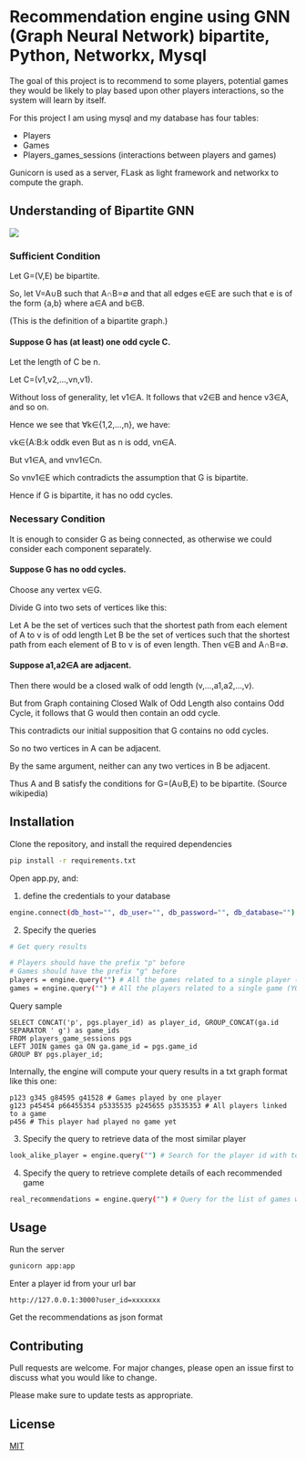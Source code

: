 # Recommendation engine using GNN (Graph Neural Network) bipartite, Python, Networkx, Mysql

The goal of this project is to recommend to some players, potential games they would be likely to play based upon other players interactions, so the system will learn by itself.

For this project I am using mysql and my database has four tables:
- Players
- Games
- Players_games_sessions (interactions between players and games)

Gunicorn is used as a server, FLask as light framework and networkx to compute the graph.

## Understanding of Bipartite GNN

![](bipartite.gif)

### Sufficient Condition
Let G=(V,E) be bipartite.

So, let V=A∪B such that A∩B=∅ and that all edges e∈E are such that e is of the form {a,b} where a∈A and b∈B.

(This is the definition of a bipartite graph.)


#### Suppose G has (at least) one odd cycle C.

Let the length of C be n.

Let C=(v1,v2,…,vn,v1).

Without loss of generality, let v1∈A. It follows that v2∈B and hence v3∈A, and so on.

Hence we see that ∀k∈{1,2,…,n}, we have:

vk∈{A:B:k oddk even
But as n is odd, vn∈A.

But v1∈A, and vnv1∈Cn.

So vnv1∈E which contradicts the assumption that G is bipartite.

Hence if G is bipartite, it has no odd cycles.



### Necessary Condition
It is enough to consider G as being connected, as otherwise we could consider each component separately.


#### Suppose G has no odd cycles.

Choose any vertex v∈G.

Divide G into two sets of vertices like this:

Let A be the set of vertices such that the shortest path from each element of A to v is of odd length
Let B be the set of vertices such that the shortest path from each element of B to v is of even length.
Then v∈B and A∩B=∅.


#### Suppose a1,a2∈A are adjacent.

Then there would be a closed walk of odd length (v,…,a1,a2,…,v).

But from Graph containing Closed Walk of Odd Length also contains Odd Cycle, it follows that G would then contain an odd cycle.

This contradicts our initial supposition that G contains no odd cycles.

So no two vertices in A can be adjacent.


By the same argument, neither can any two vertices in B be adjacent.


Thus A and B satisfy the conditions for G=(A∪B,E) to be bipartite.
(Source wikipedia)


## Installation

Clone the repository, and install the required dependencies

```bash
pip install -r requirements.txt
```

Open app.py, and:

1. define the credentials to your database

```bash
engine.connect(db_host="", db_user="", db_password="", db_database="")
```

2. Specify the queries

```bash
# Get query results

# Players should have the prefix "p" before
# Games should have the prefix "g" before
players = engine.query("") # All the games related to a single player (YOU MUST RETURN ONLY THE IDs)
games = engine.query("") # All the players related to a single game (YOU MUST RETURN ONLY THE IDs)
```

Query sample
```mysql
SELECT CONCAT('p', pgs.player_id) as player_id, GROUP_CONCAT(ga.id SEPARATOR ' g') as game_ids 
FROM players_game_sessions pgs 
LEFT JOIN games ga ON ga.game_id = pgs.game_id 
GROUP BY pgs.player_id;
```

Internally, the engine will compute your query results in a txt graph format like this one:
```
p123 g345 g84595 g41528 # Games played by one player
g123 p45454 p66455354 p5335535 p245655 p3535353 # All players linked to a game
p456 # This player had played no game yet
```

3. Specify the query to retrieve data of the most similar player

```bash
look_alike_player = engine.query("") # Search for the player id with to_player_id_clean
```

4. Specify the query to retrieve complete details of each recommended game

```bash
real_recommendations = engine.query("") # Query for the list of games within a list (SELECT * FROM xxx WHERE id IN(...) )
```

## Usage

Run the server

```python
gunicorn app:app
```

Enter a player id from your url bar

```
http://127.0.0.1:3000?user_id=xxxxxxx
```

Get the recommendations as json format

## Contributing
Pull requests are welcome. For major changes, please open an issue first to discuss what you would like to change.

Please make sure to update tests as appropriate.

## License
[MIT](https://choosealicense.com/licenses/mit/)
